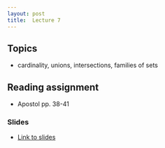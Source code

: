 ```yaml
---
layout: post
title:  Lecture 7
---
```


## Topics

* cardinality, unions, intersections, families of sets

## Reading assignment
* Apostol pp. 38-41

### Slides

* [Link to slides](http://wcasper.github.io/math350fall2024/slides/lec07/lec07.pdf)

